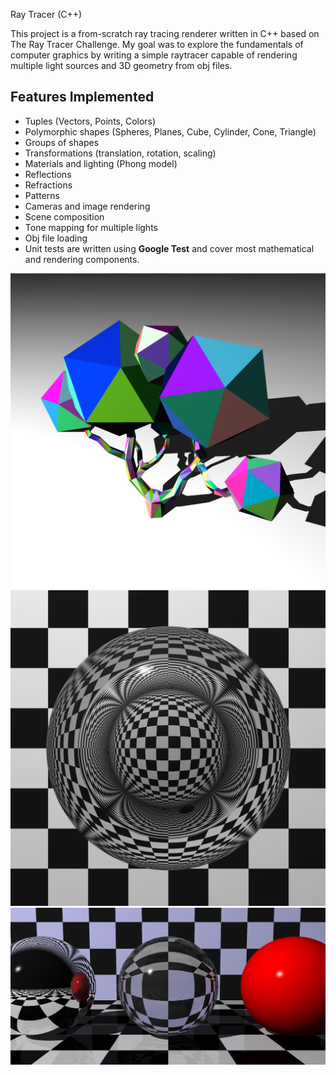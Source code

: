 Ray Tracer (C++)

This project is a from-scratch ray tracing renderer written in C++ based on The Ray Tracer Challenge. 
My goal was to explore the fundamentals of computer graphics by writing a simple raytracer capable of rendering multiple light sources and 3D geometry from obj files.

##  Features Implemented

- Tuples (Vectors, Points, Colors)
- Polymorphic shapes (Spheres, Planes, Cube, Cylinder, Cone, Triangle)
- Groups of shapes
- Transformations (translation, rotation, scaling)
- Materials and lighting (Phong model)
- Reflections
- Refractions
- Patterns
- Cameras and image rendering
- Scene composition
- Tone mapping for multiple lights
- Obj file loading
- Unit tests are written using **Google Test** and cover most mathematical and rendering components.

![deno0](./demo/demo0.png)
![demo1](./demo/demo1.png)
![demo2](./demo/demo2.png)
